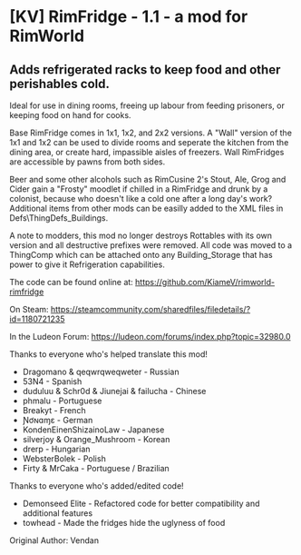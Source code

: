 # [KV] RimFridge - 1.1 - a mod for RimWorld

## Adds refrigerated racks to keep food and other perishables cold.  

Ideal for use in dining rooms, freeing up labour from feeding prisoners, or keeping food on hand for cooks.

Base RimFridge comes in 1x1, 1x2, and 2x2 versions.  A "Wall" version of the 1x1 and 1x2 can be used to divide rooms and seperate the kitchen from the dining area, or create hard, impassible aisles of freezers.  Wall RimFridges are accessible by pawns from both sides.

Beer and some other alcohols such as RimCusine 2's Stout, Ale, Grog and Cider gain a "Frosty" moodlet if chilled in a RimFridge and drunk by a colonist, because who doesn't like a cold one after a long day's work?  Additional items from other mods can be easilly added to the XML files in Defs\ThingDefs_Buildings.

A note to modders, this mod no longer destroys Rottables with its own version and all destructive prefixes were removed.  All code was moved to a ThingComp which can be attached onto any Building_Storage that has power to give it Refrigeration capabilities.  

The code can be found online at: https://github.com/KiameV/rimworld-rimfridge

On Steam: https://steamcommunity.com/sharedfiles/filedetails/?id=1180721235

In the Ludeon Forum: https://ludeon.com/forums/index.php?topic=32980.0

Thanks to everyone who's helped translate this mod!
* Dragomano &amp; qeqwrqweqweter - Russian
* 53N4 - Spanish
* duduluu &amp; Schr0d &amp; Jiunejai &amp; failucha - Chinese
* phmalu - Portuguese
* Breakyt - French
* Ɲơɴɑɱɛ - German
* KondenEinenShizainoLaw - Japanese
* silverjoy &amp; Orange_Mushroom - Korean
* drerp - Hungarian
* WebsterBolek - Polish
* Firty &amp; MrCaka - Portuguese / Brazilian

Thanks to everyone who's added/edited code!
* Demonseed Elite - Refactored code for better compatibility and additional features
* towhead - Made the fridges hide the uglyness of food

Original Author: Vendan
